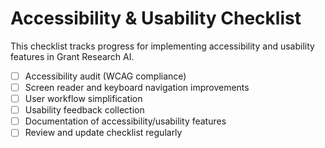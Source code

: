 # Accessibility & Usability Checklist

This checklist tracks progress for implementing accessibility and usability features in Grant Research AI.

-   [ ] Accessibility audit (WCAG compliance)
-   [ ] Screen reader and keyboard navigation improvements
-   [ ] User workflow simplification
-   [ ] Usability feedback collection
-   [ ] Documentation of accessibility/usability features
-   [ ] Review and update checklist regularly
